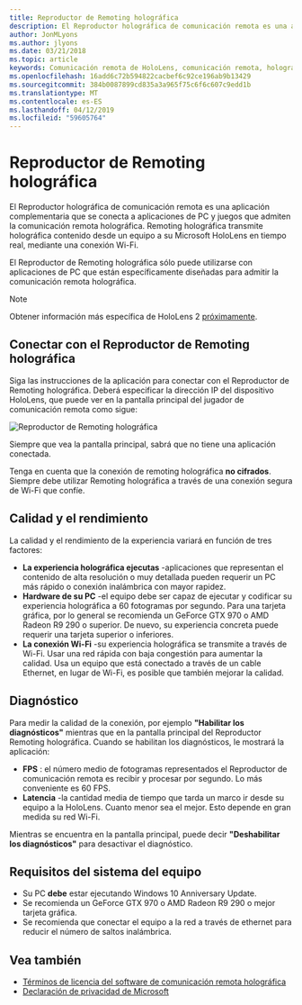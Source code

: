 ```yaml
---
title: Reproductor de Remoting holográfica
description: El Reproductor holográfica de comunicación remota es una aplicación complementaria que se conecta a aplicaciones de PC y juegos que admiten la comunicación remota holográfica. Remoting holográfica transmite holográfica contenido desde un equipo a su Microsoft HoloLens en tiempo real, mediante una conexión Wi-Fi.
author: JonMLyons
ms.author: jlyons
ms.date: 03/21/2018
ms.topic: article
keywords: Comunicación remota de HoloLens, comunicación remota, holográfica
ms.openlocfilehash: 16add6c72b594822cacbef6c92ce196ab9b13429
ms.sourcegitcommit: 384b0087899cd835a3a965f75c6f6c607c9edd1b
ms.translationtype: MT
ms.contentlocale: es-ES
ms.lasthandoff: 04/12/2019
ms.locfileid: "59605764"
---
```

# <a name="holographic-remoting-player"></a>Reproductor de Remoting holográfica

El Reproductor holográfica de comunicación remota es una aplicación complementaria que se conecta a aplicaciones de PC y juegos que admiten la comunicación remota holográfica. Remoting holográfica transmite holográfica contenido desde un equipo a su Microsoft HoloLens en tiempo real, mediante una conexión Wi-Fi.

El Reproductor de Remoting holográfica sólo puede utilizarse con aplicaciones de PC que están específicamente diseñadas para admitir la comunicación remota holográfica.

> [!NOTE]
> Obtener información más específica de HoloLens 2 [próximamente](index.md#news-and-notes).

## <a name="connecting-to-the-holographic-remoting-player"></a>Conectar con el Reproductor de Remoting holográfica

Siga las instrucciones de la aplicación para conectar con el Reproductor de Remoting holográfica. Deberá especificar la dirección IP del dispositivo HoloLens, que puede ver en la pantalla principal del jugador de comunicación remota como sigue:

![Reproductor de Remoting holográfica](images/holographicremotingplayer.png)

Siempre que vea la pantalla principal, sabrá que no tiene una aplicación conectada.

Tenga en cuenta que la conexión de remoting holográfica **no cifrados**. Siempre debe utilizar Remoting holográfica a través de una conexión segura de Wi-Fi que confíe.

## <a name="quality-and-performance"></a>Calidad y el rendimiento

La calidad y el rendimiento de la experiencia variará en función de tres factores:
* **La experiencia holográfica ejecutas** -aplicaciones que representan el contenido de alta resolución o muy detallada pueden requerir un PC más rápido o conexión inalámbrica con mayor rapidez.
* **Hardware de su PC** -el equipo debe ser capaz de ejecutar y codificar su experiencia holográfica a 60 fotogramas por segundo. Para una tarjeta gráfica, por lo general se recomienda un GeForce GTX 970 o AMD Radeon R9 290 o superior. De nuevo, su experiencia concreta puede requerir una tarjeta superior o inferiores.
* **La conexión Wi-Fi** -su experiencia holográfica se transmite a través de Wi-Fi. Usar una red rápida con baja congestión para aumentar la calidad. Usa un equipo que está conectado a través de un cable Ethernet, en lugar de Wi-Fi, es posible que también mejorar la calidad.

## <a name="diagnostics"></a>Diagnóstico

Para medir la calidad de la conexión, por ejemplo **"Habilitar los diagnósticos"** mientras que en la pantalla principal del Reproductor Remoting holográfica. Cuando se habilitan los diagnósticos, le mostrará la aplicación:
* **FPS** : el número medio de fotogramas representados el Reproductor de comunicación remota es recibir y procesar por segundo. Lo más conveniente es 60 FPS.
* **Latencia** -la cantidad media de tiempo que tarda un marco ir desde su equipo a la HoloLens. Cuanto menor sea el mejor. Esto depende en gran medida su red Wi-Fi.

Mientras se encuentra en la pantalla principal, puede decir **"Deshabilitar los diagnósticos"** para desactivar el diagnóstico.

## <a name="pc-system-requirements"></a>Requisitos del sistema del equipo
* Su PC **debe** estar ejecutando Windows 10 Anniversary Update.
* Se recomienda un GeForce GTX 970 o AMD Radeon R9 290 o mejor tarjeta gráfica.
* Se recomienda que conectar el equipo a la red a través de ethernet para reducir el número de saltos inalámbrica.

## <a name="see-also"></a>Vea también
* [Términos de licencia del software de comunicación remota holográfica](microsoft-holographic-remoting-software-license-terms.md)
* [Declaración de privacidad de Microsoft](https://go.microsoft.com/fwlink/?LinkId=521839)
